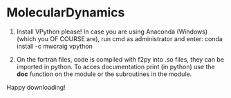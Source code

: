# MolecularDynamics


1. Install VPython please!
In case you are using Anaconda (Windows) (which you OF COURSE are), run cmd as administrator and enter: conda install -c mwcraig vpython

2. On the fortran files, code is compiled with f2py into .so files, they can be imported in python. To acces documentation print (in python) use the __doc__ function on the module or the subroutines in the module.

Happy downloading!
